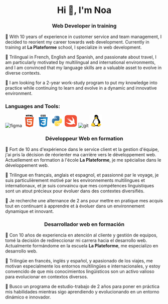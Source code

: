 <h1 align="center">Hi 👋, I'm Noa</h1>
<h3 align="center">Web Developer in training</h3>

🌱 With 10 years of experience in customer service and team management, I decided to reorient my career towards web development. Currently in training at **La Plateforme** school, I specialize in web development.

💬 Trilingual in French, English and Spanish, and passionate about travel, I am particularly motivated by multilingual and international environments, and I am convinced that my language skills are a valuable asset to evolve in diverse contexts.

🤝 I am looking for a 2-year work-study program to put my knowledge into practice while continuing to learn and evolve in a dynamic and innovative environment.


<h3 align="left">Languages and Tools:</h3>

<p align="left"><img src="https://www.vectorlogo.zone/logos/figma/figma-icon.svg" alt="figma" width="40" height="40"/> <img src="https://raw.githubusercontent.com/devicons/devicon/master/icons/html5/html5-original-wordmark.svg" alt="html5" width="40" height="40"/> <img src="https://raw.githubusercontent.com/devicons/devicon/master/icons/css3/css3-original-wordmark.svg" alt="css3" width="40" height="40"/>   <img src="https://raw.githubusercontent.com/devicons/devicon/master/icons/python/python-original.svg" alt="python" width="40" height="40"/> <img src="https://raw.githubusercontent.com/devicons/devicon/master/icons/swift/swift-original.svg" alt="swift" width="40" height="40"/> <img 
src="https://www.vectorlogo.zone/logos/git-scm/git-scm-icon.svg" alt="git" width="40" height="40"/>  <img src="https://raw.githubusercontent.com/devicons/devicon/master/icons/linux/linux-original.svg" alt="linux" width="40" height="40"/></p>


<h3 align="center">Développeur Web en formation</h3>

🌱 Fort de 10 ans d'expérience dans le service client et la gestion d'équipe, j'ai pris la décision de réorienter ma carrière vers le développement web. Actuellement en formation à l'école **La Plateforme**, je me spécialise dans le développement web.

💬 Trilingue en français, anglais et espagnol, et passionné par le voyage, je suis particulièrement motivé par les environnements multilingues et internationaux, et je suis convaincu que mes compétences linguistiques sont un atout précieux pour évoluer dans des contextes diversifiés.

🤝 Je recherche une alternance de 2 ans pour mettre en pratique mes acquis tout en continuant à apprendre et à évoluer dans un environnement dynamique et innovant.


<h3 align="center">Desarrollador web en formación</h3>

🌱 Con 10 años de experiencia en atención al cliente y gestión de equipos, tomé la decisión de redireccionar mi carrera hacia el desarrollo web. Actualmente formándome en la escuela **La Plateforme**, me especializo en desarrollo web.

💬 Trilingüe en francés, inglés y español, y apasionado de los viajes, me motivan especialmente los entornos multilingües e internacionales, y estoy convencido de que mis conocimientos lingüísticos son un activo valioso para evolucionar en contextos diversos.

🤝 Busco un programa de estudio-trabajo de 2 años para poner en práctica mis habilidades mientras sigo aprendiendo y evolucionando en un entorno dinámico e innovador.
